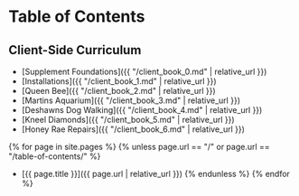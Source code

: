 # Table of Contents

## Client-Side Curriculum

- [Supplement Foundations]({{ "/client_book_0.md" | relative_url }})
- [Installations]({{ "/client_book_1.md" | relative_url }})
- [Queen Bee]({{ "/client_book_2.md" | relative_url }})
- [Martins Aquarium]({{ "/client_book_3.md" | relative_url }})
- [Deshawns Dog Walking]({{ "/client_book_4.md" | relative_url }})
- [Kneel Diamonds]({{ "/client_book_5.md" | relative_url }})
- [Honey Rae Repairs]({{ "/client_book_6.md" | relative_url }})



{% for page in site.pages %}
{% unless page.url == "/" or page.url == "/table-of-contents/" %}
- [{{ page.title }}]({{ page.url | relative_url }})
{% endunless %}
{% endfor %}
